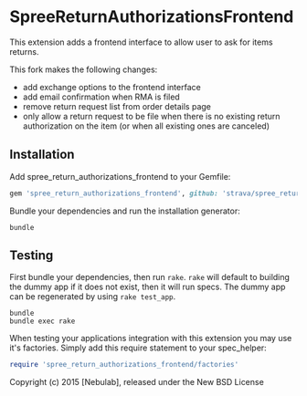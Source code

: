 SpreeReturnAuthorizationsFrontend
=================================

This extension adds a frontend interface to allow user to ask for items returns.

This fork makes the following changes:
- add exchange options to the frontend interface
- add email confirmation when RMA is filed
- remove return request list from order details page
- only allow a return request to be file when there is no existing return authorization on the item (or when all existing ones are canceled)

Installation
------------

Add spree_return_authorizations_frontend to your Gemfile:

```ruby
gem 'spree_return_authorizations_frontend', github: 'strava/spree_return_authorizations_frontend', branch: '2-4-stable'
```

Bundle your dependencies and run the installation generator:

```shell
bundle
```

Testing
-------

First bundle your dependencies, then run `rake`. `rake` will default to building the dummy app if it does not exist, then it will run specs. The dummy app can be regenerated by using `rake test_app`.

```shell
bundle
bundle exec rake
```

When testing your applications integration with this extension you may use it's factories.
Simply add this require statement to your spec_helper:

```ruby
require 'spree_return_authorizations_frontend/factories'
```

Copyright (c) 2015 [Nebulab], released under the New BSD License
